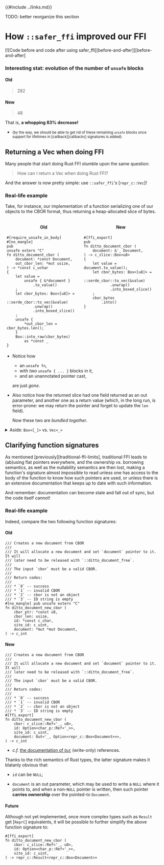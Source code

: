 {{#include ../links.md}}

<span class = "warning">

TODO: better reorganize this section

</span>

# How `::safer_ffi` improved our FFI

[![Code before and code after using safer_ffi][before-and-after]][before-and-after]

### Interesting stat: evolution of the number of `unsafe` blocks

#### Old

> 282

#### New

> 48

That is, **a whopping 83% decrease!**

  - <small>(by the way, we should be able to get rid of these remaining `unsafe`
    blocks once support for lifetimes in [callback][callbacks] signatures is
    added).</small>

## Returning a Vec when doing FFI

Many people that start doing Rust FFI stumble upon the same question:

> How can I return a Vec when doing Rust FFI?

And the answer is now pretty simple: use `::safer_ffi`'s [`repr_c::Vec`]!

### Real-life example

Take, for instance, our implementation of a function serializing one of our
objects to the CBOR format, thus returning a heap-allocated slice of bytes.

<div class="code_blocks_wrap" style = "display: flex; max-width: 100%;">
<style scoped>
    .code_blocks_wrap pre {
        white-space: pre-wrap;       /* css-3 */
        white-space: -moz-pre-wrap;  /* Mozilla, since 1999 */
        white-space: -pre-wrap;      /* Opera 4-6 */
        white-space: -o-pre-wrap;    /* Opera 7 */
        word-wrap: break-word;       /* Internet Explorer 5.5+ */
        margin: 5px;
    }
</style>
<div style = "flex: 1;">

<h4 style = "text-align: center;">Old</h4>

```rust,noplaypen
#[require_unsafe_in_body]
#[no_mangle]
pub
unsafe extern "C"
fn ditto_document_cbor (
    document: *const Document,
    out_cbor_len: *mut usize,
) -> *const c_uchar
{
    let value =
        unsafe { &*document }
            .to_value()
    ;
    let cbor_bytes: Box<[u8]> =
        ::serde_cbor::to_vec(&value)
            .unwrap()
            .into_boxed_slice()
    ;
    unsafe {
        *out_cbor_len = cbor_bytes.len();
    }
    Box::into_raw(cbor_bytes)
        as *const _
}
```

</div>

<div style = "flex: 1;">

<h4 style = "text-align: center;">New</h4>

```rust,noplaypen
#[ffi_export]
pub
fn ditto_document_cbor (
    document: &'_ Document,
) -> c_slice::Box<u8>
{
    let value = document.to_value();
    let cbor_bytes: Box<[u8]> =
        ::serde_cbor::to_vec(&value)
            .unwrap()
            .into_boxed_slice()
    ;
    cbor_bytes
        .into()
}
```

</div></div>

  - Notice how
      - an `unsafe fn`,
      - with _two_ `unsafe { ... }` blocks in it,
      - and an unannotated pointer cast,

    are just _gone_.

  - Also notice how the returned slice had one field returned as an out
    parameter, and another one as a return value (which, in the long run, is
    error-prone: we may return the pointer and forget to update the `len`
    field).

    Now these two are _bundled together_.

<details>

<summary>
Aside: <code>Box&lt;[_]&gt;</code> vs. <code>Vec&lt;_&gt;</code>
</summary>

In the example above, a micro-optimisation has been performed whereby the
obtained `Vec<u8>` is converted to a `Box<[u8]>`, thereby removing any unused
extra capacity and thus getting rid of the `capacity: usize` field that was used
to track it.

However, we can keep the Rust code simpler by skipping that step: with
`::safer_ffi`, you can directly return a Vec from FFI!

Simply use `repr_c::Vec` as the type used in the function signature and, when
needed, convert into and from a (Rust) `Vec` with `.into()`:

```rust,noplaypen
/// Document's CBOR
///
/// The returned value must be freed with `ditto_free_cbor`.
#[ffi_export]
fn ditto_document_cbor (
    document: &'_ Document,
) -> repr_c::Vec<u8>
{
    let vec: Vec<u8> =
        ::serde_cbor::to_vec(&document.to_value())
            .unwrap()
    ;
    vec.into()
}

#[ffi_export]
fn ditto_free_cbor (vec: repr_c::Vec<u8>)
{
    drop(vec);
}
```

<details><summary>Generated C header</summary>

```C
/** \brief
 *  Same as [`Vec<T>`][`rust::Vec`], but with guaranteed `#[repr(C)]` layout
 */
typedef struct {
    uint8_t * ptr;

    size_t len;

    size_t cap;
} Vec_uint8_t;

/** \brief
 *  Document's CBOR
 *
 *  The returned value must be freed with `ditto_free_cbor`.
 */
Vec_uint8_t ditto_document_cbor (
    Document_t const * document);

void ditto_free_cbor (
    Vec_uint8_t vec);
```

</details>

</details>

## Clarifying function signatures

As mentioned [previously][traditional-ffi-limits], traditional FFI leads to
(ab)using flat pointers everywhere, and the ownership _vs._ borrowing semantics,
as well as the nullability semantics are then lost, making a function's
signature almost impossible to read unless one has access to the body of the
function to know how such pointers are used, or unless there is an extensive
documentation that keeps up to date with such information.

And remember: documentation can become stale and fall out of sync, but the code
itself cannot!

### Real-life example

Indeed, compare the two following function signatures:

#### Old


```rust,noplaypen
/// Creates a new document from CBOR
///
/// It will allocate a new document and set `document` pointer to it. It will
/// later need to be released with `::ditto_document_free`.
///
/// The input `cbor` must be a valid CBOR.
///
/// Return codes:
///
/// * `0` -- success
/// * `1` -- invalid CBOR
/// * `2` -- cbor is not an object
/// * `3` -- ID string is empty
#[no_mangle] pub unsafe extern "C"
fn ditto_document_new_cbor (
    cbor_ptr: *const u8,
    cbor_len: usize,
    id: *const c_char,
    site_id: c_uint,
    document: *mut *mut Document,
) -> c_int
```

#### New

```rust,noplaypen
/// Creates a new document from CBOR
///
/// It will allocate a new document and set `document` pointer to it. It will
/// later need to be released with `::ditto_document_free`.
///
/// The input `cbor` must be a valid CBOR.
///
/// Return codes:
///
/// * `0` -- success
/// * `1` -- invalid CBOR
/// * `2` -- cbor is not an object
/// * `3` -- ID string is empty
#[ffi_export]
fn ditto_document_new_cbor (
    cbor: c_slice::Ref<'_, u8>,
    id: Option<char_p::Ref<'_>>,
    site_id: c_uint,
    document: Out<'_, Option<repr_c::Box<Document>>>,
) -> c_int
```

  - _c.f._ [the documentation of `Out`](
    https://docs.rs/uninit/0.3.0/uninit/out_ref/struct.Out.html#method.write)
    (write-only) references.

Thanks to the rich semantics of Rust types, the latter signature makes it
blatanly obvious that:

  - `id` can be `NULL`;

  - `document` is an out parameter, which may be used to write a `NULL` where
    it points to, and when a non-`NULL` pointer is written, then such pointer
    **carries ownership** over the pointed-to `Document`.

#### Future

Although not yet implemented, once more complex types such as `Result` get
[`ReprC`] equivalents, it will be possible to further simplify the above
function signature to:

```rust,noplaypen
#[ffi_export]
fn ditto_document_new_cbor (
    cbor: c_slice::Ref<'_, u8>,
    id: Option<char_p::Ref<'_>>,
    site_id: c_uint,
) -> repr_c::Result<repr_c::Box<Document>>
```
